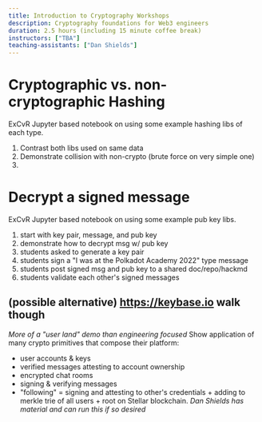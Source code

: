 ```yaml
---
title: Introduction to Cryptography Workshops
description: Cryptography foundations for Web3 engineers
duration: 2.5 hours (including 15 minute coffee break)
instructors: ["TBA"]
teaching-assistants: ["Dan Shields"]
---
```


# Cryptographic vs. non-cryptographic Hashing

ExCvR Jupyter based notebook on using some example hashing libs of each type.

1. Contrast both libs used on same data
1. Demonstrate collision with non-crypto (brute force on very simple one)
1.

# Decrypt a signed message

ExCvR Jupyter based notebook on using some example pub key libs.

1. start with key pair, message, and pub key
1. demonstrate how to decrypt msg w/ pub key
1. students asked to generate a key pair
1. students sign a "I was at the Polkadot Academy 2022" type message
1. students post signed msg and pub key to a shared doc/repo/hackmd
1. students validate each other's signed messages

## (possible alternative) <https://keybase.io> walk though

_More of a "user land" demo than engineering focused_
Show application of many crypto primitives that compose their platform:

- user accounts & keys
- verified messages attesting to account ownership
- encrypted chat rooms
- signing & verifying messages
- "following" = signing and attesting to other's credentials + adding to merkle trie of all users + root on Stellar blockchain.
  _Dan Shields has material and can run this if so desired_
